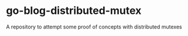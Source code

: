 # go-blog-distributed-mutex
A repository to attempt some proof of concepts with distributed mutexes
